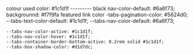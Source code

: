 colour used
color: #1c1d1f --------- black
nav-color-default: #6a6f73;
backgrounnd: #f7f9fa
featured link color
-tabs-pagination-color: #5624d0;
    --tabs-text-color-default: #1c1d1f;
    --tabs-nav-color-default: #6a6f73;
    
    --tabs-nav-color-active: #1c1d1f;
    --tabs-nav-color-hover: #1c1d1f;
    --tabs-container-border-bottom-active: 0.2rem solid #1c1d1f;
    --tabs-box-shadow-color: #d1d7dc;